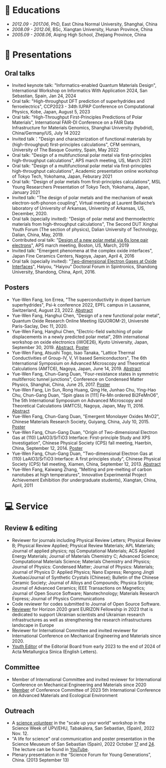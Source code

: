 
# 📖 Educations
- *2012.09 - 2017.06*, PhD, East China Normal University, Shanghai, China
- *2008.09 - 2012.06*, BSc, Xiangtan University, Hunan Province, China
- *2005.09 - 2008.06*, Aiqing High School, Zhejiang Province, China

# 💬 Presentations 
## Oral talks
- Invited keynote talk: "Informatics-enabled Quantum Materials Design", International Workshop on Informatics With Application 2024, San Sebastian, Spain, Jan 24, 2024
- Oral talk: "High-throughput DFT prediction of superhydrides and ferroelectrics", CCP2023 - 34th IUPAP Conference on Computational Physics, Kobe, Japan, August 5, 2023
- Oral talk: "High-Throughput First-Principles Predictions of Polar Materials", International FAIR-DI Conference on a FAIR Data Infrastructure for Materials Genomics, Shanghai University (hybdrid), China/Germany/US, July 14 2022
- Invited talk："Design and characterization of functional materials by (high-throughput) first-principles calculations", CFM seminars, University of The Basque Country, Spain, May 2022
- Oral talk: "Design of a multifunctional polar metal via first-principles high-throughput calculations", APS march meeting, US, March 2021
- Oral talk: "Design of a multifunctional polar metal via first-principles high-throughput calculations", Academic presentation online workshop of Tokyo Tech, Yokohama, Japan, Feburary 2021
- Oral talk: "Design of polar metals from first-principles calculations", MSL Young Researchers Presentation of Tokyo Tech, Yokohama, Japan, January 2021
- Invited talk: "The design of polar metals and the mechanism of weak electron-soft-phonon coupling", Virtual meeting at Laurent Bellaiche’s laboratory of University of Arkansas, University of Arkansas, US, December, 2020.
- Oral talk (specially invited): "Design of polar metal and thermoelectric materials from high-throughput calculations", The Second DUT Xinghai Youth Forum (The section of physics), Dalian University of Technology, Dalian, China, May, 2019.
- Contributed oral talk: "[Design of a new polar metal via 6s lone pair electrons](http://adsabs.harvard.edu/abs/2019APS..MARE46003C)", APS march meeting, Boston, US, March, 2019
- Invited talk: "Emergent phenomena at the complex oxide interfaces", Japan Fine Ceramics Centers, Nagoya, Japan, April 4, 2016
- Oral talk (specially invited): "[Two-dimensional Electron Gases at Oxide Interfaces](http://www.phy.sdu.edu.cn/info/1018/1587.htm)", Haiyou, "Haiyou" Doctoral Forum in Spintronics, Shandong University, Shandong, China, April, 2016.

## Posters
- Yue-Wen Fang, Ion Errea, "The superconductivity in doped barrium superhydrides", Psi-k conference 2022, EPFL campus in Lausanne, Switzerland, August 23, 2022. [Abstract](https://github.com/yw-fang/yw-fang.github.io/blob/master/conference-info/psi_k_conference_2022_abstract.pdf)
- Yue-Wen Fang, Hanghui Chen, "Design of a new functional polar metal", Quantum Oxide Research Online Meeting (QUOROM-2), Université Paris-Saclay, Dec 11, 2020.
- Yue-Wen Fang, Hanghui Chen, "Electric-field switching of polar displacements in a newly predicted polar metal", 26th international workshop on oxide electronics (iWOE26), Kyoto University, Japan, September 30, 2019. [Abstract](https://github.com/yw-fang/yw-fang.github.io/blob/master/conference-info/iwoe26_2019_abstract_YWFANG_v2.pdf), [Poster](https://github.com/yw-fang/yw-fang.github.io/blob/master/conference-info/iWOE26_A19-v3-poster.pdf)
- Yue-Wen Fang, Atsushi Togo, Isao Tanaka, "Lattice Thermal Conductivities of Group-IV, V, VI based Semiconductors", The 6th  International Symposium on Advanced Microscopy and Theoretical Calculations (AMTC6), Nagoya, Japan, June 14, 2019. [Abstract](https://github.com/yw-fang/yw-fang.github.io/blob/master/conference-info/amtc6-Nagoya-June2019-abstract.pdf)
- Yue-Wen Fang, Chun-Gang Duan, "Four-resistance states in symmetric multiferroic tunnel junctions", Conference on Condensed Matter Physics, Shanghai, China, June 25, 2017. [Poster](https://github.com/yw-fang/yw-fang.github.io/blob/master/conference-info/fyw-poster-CCMP-SJTU2017.pdf)
- Yue-Wen Fang, Lin Sun, Rong Huang, Qing He, Junhao Chu, Ying-Hao Chu, Chun-Gang Duan, "Spin glass in [111] Fe-Mn ordered Bi2FeMnO6", The 5th  International Symposium on Advanced Microscopy and Theoretical Calculations (AMTC5), Nagoya, Japan, May 11, 2016. [Abstract](https://github.com/yw-fang/yw-fang.github.io/blob/master/conference-info/AMTC5-2016-abstract.pdf)
- Yue-Wen Fang, Chun-Gang Duan, "Emergent Monolayer Oxides MnO2", Chinese Materials Research Society, Guiyang, China, July 10, 2015. [Poster](https://github.com/yw-fang/yw-fang.github.io/blob/master/conference-info/C-MRS2015-Guiyang.pdf)
- Yue-Wen Fang, Chun-Gang Duan, "Origin of Two-dimensional Electron Gas at (110) LaAlO3/SrTiO3 Interface: First-principle Study and XPS Investigation", Chinese Physical Society (CPS) fall meeting, Haerbin, China, September 12, 2014. [Poster](https://github.com/yw-fang/yw-fang.github.io/blob/master/conference-info/CPS2014-fyw-poster.pdf)
- Yue-Wen Fang, Chun-Gang Duan, "Two-dimensional Electron Gas at (110) LaAlO3/SrTiO3 Interface: A first principles study", Chinese Physical Society (CPS) fall meeting, Xiamen, China, September 12, 2013. [Abstract](https://github.com/yw-fang/yw-fang.github.io/blob/master/conference-info/CPS2013-Abstract.pdf)
- Yue-Wen Fang, Kaiwang Zhang, "Melting and pre-melting of carbon nanotubes at high temperatures", Innovative Experimental Project Achievement Exhibition (for undergraduate students), Xiangtan, China, April, 2011


<!-- - *2022.02*, Hosted MLNLP seminar \| [\[Video\]](https://www.bilibili.com/video/BV1wF411x7qh) -->

# 💻 Service
## Review & editing
- Reviewer for journals including Physical Review Letters; Physical Review B; Physical Review Applied; Physical Review Materials; APL Materials; Journal of applied physics; npj Computational Materials;
ACS Applied Energy Materials; Journal of Materials Chemistry C;
Advanced Science; Computational Materials Science; Materials Chemistry and Physics; Journal of Physics: Condensed Matter; Journal of Physics: Materials;
Journal of Physics D: Applied Physics; Nano Express; Rengong Jingti Xuebao/Journal of Synthetic Crystals (Chinese); Bulletin of the Chinese Ceramic Society;
Journal of Alloys and Compounds; Physica Scripta; Journal of Advanced Ceramics; IEEE Transactions on Magnetics; Journal of Open Source Software; Nanotechnology; Materials Research Express; Journal of Physics Communications
- Code reviewer for codes submitted to Journal of Open Source Software.
- [Reviewer](./certficates/review-certificate/EURIZON2023-reviewer-ID78.pdf) for Horizon 2020 grant EURIZON Fellowship in 2023 that is dedicated to support Ukrainian scientists and Ukrainian research infrastructures as well as strengthening the research infrastructures landscape in Europe
- Reviewer for International Committee and invited reviewer for International Conference on Mechanical Engineering and Materials since 2020. 
- [Youth Editor](https://github.com/yw-fang/yw-fang.github.io/blob/master/certficates/journal-editor/2023-March15-Youth-editor-ActaMetallurgicaSinica-Fang.pdf)  of the Editorial Board from early 2023 to the end of 2024 of Acta Metallurgica Sinica (English Letters).

## Committee
- Member of International Committee and invited reviewer for International Conference on Mechanical Engineering and Materials since 2020
- [Member](https://github.com/yw-fang/yw-fang.github.io/blob/master/certficates/conference-committee/AMEE2023-TPC.pdf) of Conference Committee of 2023 5th International Conference on Advanced Materials and Ecological Environment

## Outreach
- A [science volunteer](https://github.com/yw-fang/yw-fang.github.io/blob/master/certficates/outreach/ScienceWeek-UPVEHU2022.pdf) in the "scale up your world" workshop in the Science Week
  of UPV/EHU, Tabakalera, San Sebastian, (Spain), 2022 Nov. 12.
- "A life for science" oral communication and poster presentation in the
  Science Meuseum of San Sebastian (Spain), 2022 October [17](https://github.com/yw-fang/yw-fang.github.io/blob/master/certficates/outreach/2022-Oct17-science-meusem-certificate.pdf) and [24](https://github.com/yw-fang/yw-fang.github.io/blob/master/certficates/outreach/2022-Oct24-science-meusem-certificate.pdf). The
lecture can be found in [YouTube](https://www.youtube.com/watch?v=TmRp50fTypQ).
- Plenary presentation in the “Science Forum for Young Generations”, China. (2013 September 13)

<!-- - *2011.05 - 2011.06* Student Internship @ Shanghai Baosteel Group Corporation, China  (R$\&$D center) -->
<!-- - *2019.05 - 2020.02*, [EnjoyMusic](https://enjoymusic.ai/), Hangzhou. -->
<!-- - *2019.02 - 2019.05*, [YiWise](https://www.yiwise.com/), Hangzhou. -->
<!-- - *2018.08 - 2019.02*, [MSRA, machine learning Group](https://www.microsoft.com/en-us/research/group/machine-learning-research-group/), Beijing. -->
<!-- - *2018.01 - 2018.06*, [NetEase, AI department](https://hr.163.com/zc/12-ai/index.html), Hangzhou. -->
<!-- - *2017.08 - 2018.12*, DashBase (acquired by [Cisco](https://blogs.cisco.com/news/349511)), Hangzhou. -->
